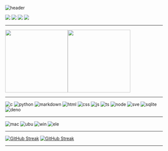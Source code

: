 ![header](https://capsule-render.vercel.app/api?type=waving&color=auto&height=200&section=header&text=Mud%20the%20developer&animation=fadeIn&fontSize=90)

  
<a href="https://www.linkedin.com/in/jinhyuk-kim-a97b42242/"><img src="https://img.shields.io/badge/Linkedin-0A66C2?style=flat-square&logo=Linkedin&logoColor=white"/></a>
<a href="https://wandb.ai/mudmud611"><img src="https://img.shields.io/badge/Wandb-FFBE00?style=flat-square&logo=WeightsAndBiases&logoColor=white"/></a>
<a href="https://mud-the-developer.vercel.app"><img src="https://img.shields.io/badge/Vercel-000000?style=flat-square&logo=vercel&logoColor=white"/></a>
<a href="https://mud-the-developer.tistory.com"><img src="https://img.shields.io/badge/Tistory-000000?style=flat-square&logo=Tistory&logoColor=white"/></a>

---

<img height=200 align="center" src="https://github-readme-stats.vercel.app/api?username=mud-the-developer&theme=tokyonight" /><img height=200 align="center" src="https://github-readme-stats.vercel.app/api/top-langs?username=mud-the-developer&layout=compact&langs_count=8&card_width=310&theme=tokyonight" />


---
  
![c](https://img.shields.io/badge/C-00599C?style=for-the-badge&logo=c&logoColor=white)
![python](https://img.shields.io/badge/Python-3776AB?style=for-the-badge&logo=python&logoColor=white)
![markdown](https://img.shields.io/badge/Markdown-000000?style=for-the-badge&logo=markdown&logoColor=white)
![html](https://img.shields.io/badge/HTML-239120?style=for-the-badge&logo=html5&logoColor=white)
![css](https://img.shields.io/badge/CSS-239120?&style=for-the-badge&logo=css3&logoColor=white)
![js](https://img.shields.io/badge/JavaScript-F7DF1E?style=for-the-badge&logo=JavaScript&logoColor=white)
![ts](https://img.shields.io/badge/TypeScript-007ACC?style=for-the-badge&logo=typescript&logoColor=white)
![node](https://img.shields.io/badge/Node.js-43853D?style=for-the-badge&logo=node.js&logoColor=white)
![sve](https://img.shields.io/badge/Svelte-4A4A55?style=for-the-badge&logo=svelte&logoColor=FF3E00)
![sqlite](https://img.shields.io/badge/SQLite-07405E?style=for-the-badge&logo=sqlite&logoColor=white)
![deno](https://shield.deno.dev/x/lodash)

---
![mac](https://img.shields.io/badge/mac%20os-000000?style=for-the-badge&logo=apple&logoColor=white)
![ubu](https://img.shields.io/badge/Ubuntu-E95420?style=for-the-badge&logo=ubuntu&logoColor=white)
![win](https://img.shields.io/badge/Windows-0078D6?style=for-the-badge&logo=windows&logoColor=white)
![ele](https://img.shields.io/badge/Elementary%20OS-64BAFF?style=for-the-badge&logo=elementary&logoColor=white)

---
[![GitHub Streak](https://streak-stats.demolab.com?user=mud-the-developer&theme=tokyonight&locale=ko)](https://git.io/streak-stats)
[![GitHub Streak](https://streak-stats.demolab.com?user=mud-the-developer&theme=tokyonight)](https://git.io/streak-stats)

---

<!--
**mud-the-developer/mud-the-developer** is a ✨ _special_ ✨ repository because its `README.md` (this file) appears on your GitHub profile.

Here are some ideas to get you started:

- 🔭 I’m currently working on ...
- 🌱 I’m currently learning ...
- 👯 I’m looking to collaborate on ...
- 🤔 I’m looking for help with ...
- 💬 Ask me about ...
- 📫 How to reach me: ...
- 😄 Pronouns: ...
- ⚡ Fun fact: ...
-->
